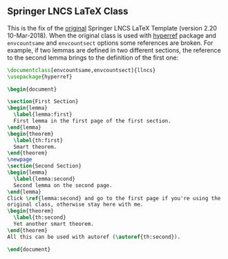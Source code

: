 ## Springer LNCS LaTeX Class

This is the fix of the [original][1] Springer LNCS LaTeX Template
(version 2.20 10-Mar-2018). When the original class is used with
[hyperref][2] package and `envcountsame` and `envcountsect` options
some references are broken. For example, if two lemmas are defined in
two different sections, the reference to the second lemma brings to
the definition of the first one:

```latex
\documentclass[envcountsame,envcountsect]{llncs}
\usepackage{hyperref}

\begin{document}

\section{First Section}
\begin{lemma}
  \label{lemma:first}
  First lemma in the first page of the first section.
\end{lemma}
\begin{theorem}
  \label{th:first}
  Smart theorem.
\end{theorem}
\newpage
\section{Second Section}
\begin{lemma}
  \label{lemma:second}
  Second lemma on the second page.
\end{lemma}
Click \ref{lemma:second} and go to the first page if you're using the
original class, otherwise stay here with me.
\begin{theorem}
  \label{th:second}
  Yet another smart theorem.
\end{theorem}
All this can be used with autoref (\autoref{th:second}).

\end{document}
```

[1]: https://www.springer.com/gp/computer-science/lncs/conference-proceedings-guidelines?countryChanged=true
[2]: https://ctan.org/pkg/hyperref